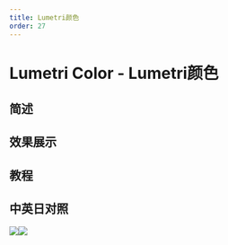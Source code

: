 ```yaml
---
title: Lumetri颜色
order: 27
---
```


# Lumetri Color - Lumetri颜色

## 简述

## 效果展示

## 教程

## 中英日对照

![](https://mir.yuelili.com/user/AE/effects/AE-Effects-Color-Lumetri_Color.png)![](https://mir.yuelili.com/user/AE/effects/AE-Effects-Color-Lumetri_Color_cn.png)
